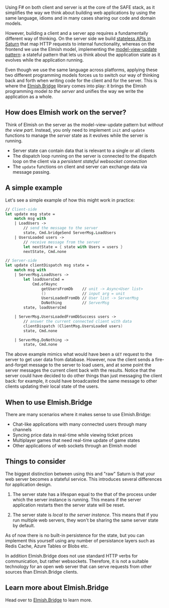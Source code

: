 Using F# on both client and server is at the core of the SAFE stack, as it simplifies the way we think about building web applications by using the same language, idioms and in many cases sharing our code and domain models.

However, building a client and a server app requires a fundamentally different way of thinking. On the server side we build [stateless APIs in Saturn](component-saturn.md) that map HTTP requests to internal functionality, whereas on the frontend we use the Elmish model, implementing the [model-view-update pattern](component-elmish.md): a stateful pattern that lets us think about the application state as it evolves while the application running.

Even though we use the same language across platforms, applying these two different programming models forces us to switch our way of thinking back and forth when writing code for the client and for the server. This is where the [Elmish.Bridge](https://github.com/Nhowka/Elmish.Bridge) library comes into play: it brings the Elmish programming model *to the server* and unifies the way we write the application as a whole.

## How does Elmish work on the server?
Think of Elmish on the server as the model-view-update pattern but *without the view part*. Instead, you only need to implement `init` and `update` functions to manage the *server* state as it evolves while the server is running.

* Server state can contain data that is relevant to a single or all clients
* The dispatch loop running on the server is connected to the dispatch loop on the client via a *persistent stateful websocket connection*
* The `update` functions on client and server can exchange data via message passing.

## A simple example
Let's see a simple example of how this might work in practice:

```fsharp
// Client-side
let update msg state =
    match msg with
    | LoadUsers ->
        // send the message to the server
        state, Cmd.bridgeSend ServerMsg.LoadUsers
    | UsersLoaded users ->
        // receive message from the server
        let nextState = { state with Users = users }
        nextState, Cmd.none

// Server-side
let update clientDispatch msg state =
    match msg with
    | ServerMsg.LoadUsers ->
        let loadUsersCmd =
            Cmd.ofAsync
                getUsersFromDb    // unit -> Async<User list>
                ()                // input arg = unit
                UsersLoadedFromDb // User list -> ServerMsg
                DoNothing         // ServerMsg
        state, loadUsersCmd

    | ServerMsg.UsersLoadedFromDbSuccess users ->
        // answer the current connected client with data
        clientDispatch (ClientMsg.UsersLoaded users)
        state, Cmd.none

    | ServerMsg.DoNothing ->
        state, Cmd.none
```

The above example mimics what would have been a `GET` request to the server to get user data from database. However, now the client sends a fire-and-forget message to the server to load users, and at some point the server messages the current client back with the results. Notice that the server could have decided to do other things than just messaging the client back: for example, it could have broadcasted the same message to other clients updating their local state of the users.

## When to use Elmish.Bridge
There are many scenarios where it makes sense to use Elmish.Bridge:

* Chat-like applications with many connected users through many channels
* Syncing price data in real-time while viewing ticket prices
* Multiplayer games that need real-time update of game states
* Other applications of web sockets through an Elmish model

## Things to consider
The biggest distinction between using this and "raw" Saturn is that your web server becomes a stateful service. This introduces several differences for application design.

1. The server state has a lifespan equal to the that of the process under which the server instance is running. This means if the server application restarts then the server state will be reset.

2. The server state is *local to the server instance*. This means that if you run multiple web servers, they won't be sharing the same server state by default.

As of now there is no built-in persistence for the state, but you can implement this yourself using any number of persistance layers such as Redis Cache, Azure Tables or Blobs etc.

In addition Elmish.Bridge does not use standard HTTP verbs for communication, but rather websockets. Therefore, it is not a suitable technology for an open web server that can serve requests from other sources than Elmish.Bridge clients.

## Learn more about Elmish.Bridge
Head over to [Elmish.Bridge](https://github.com/Nhowka/Elmish.Bridge) to learn more.
